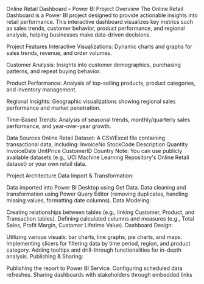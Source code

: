 Online Retail Dashboard – Power BI Project
Overview
The Online Retail Dashboard is a Power BI project designed to provide actionable insights into retail performance. This interactive dashboard visualizes key metrics such as sales trends, customer behavior, product performance, and regional analysis, helping businesses make data-driven decisions.

Project Features
Interactive Visualizations:
Dynamic charts and graphs for sales trends, revenue, and order volumes.

Customer Analysis:
Insights into customer demographics, purchasing patterns, and repeat buying behavior.

Product Performance:
Analysis of top-selling products, product categories, and inventory management.

Regional Insights:
Geographic visualizations showing regional sales performance and market penetration.

Time-Based Trends:
Analysis of seasonal trends, monthly/quarterly sales performance, and year-over-year growth.

Data Sources
Online Retail Dataset:
A CSV/Excel file containing transactional data, including:
InvoiceNo
StockCode
Description
Quantity
InvoiceDate
UnitPrice
CustomerID
Country
Note: You can use publicly available datasets (e.g., UCI Machine Learning Repository's Online Retail dataset) or your own retail data.

Project Architecture
Data Import & Transformation:

Data imported into Power BI Desktop using Get Data.
Data cleaning and transformation using Power Query Editor (removing duplicates, handling missing values, formatting date columns).
Data Modeling:

Creating relationships between tables (e.g., linking Customer, Product, and Transaction tables).
Defining calculated columns and measures (e.g., Total Sales, Profit Margin, Customer Lifetime Value).
Dashboard Design:

Utilizing various visuals: bar charts, line graphs, pie charts, and maps.
Implementing slicers for filtering data by time period, region, and product category.
Adding tooltips and drill-through functionalities for in-depth analysis.
Publishing & Sharing:

Publishing the report to Power BI Service.
Configuring scheduled data refreshes.
Sharing dashboards with stakeholders through embedded links
